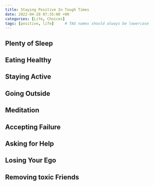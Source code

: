 ```yaml
---
title: Staying Positive In Tough Times
date: 2022-04-28 07:35:00 +00
categories: [Life, Choices]
tags: [positive, life]     # TAG names should always be lowercase
---
```


## Plenty of Sleep

## Eating Healthy

## Staying Active

## Going Outside

## Meditation

## Accepting Failure

## Asking for Help

## Losing Your Ego

## Removing toxic Friends

